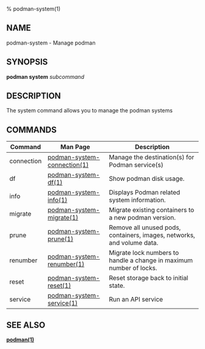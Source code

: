 % podman-system(1)

## NAME
podman\-system - Manage podman

## SYNOPSIS
**podman system** *subcommand*

## DESCRIPTION
The system command allows you to manage the podman systems

## COMMANDS

| Command    | Man Page                                                     | Description                                                              |
| -------    | ------------------------------------------------------------ | ------------------------------------------------------------------------ |
| connection | [podman-system-connection(1)](podman-system-connection.1.md) | Manage the destination(s) for Podman service(s)                          |
| df         | [podman-system-df(1)](podman-system-df.1.md)                 | Show podman disk usage.                                                  |
| info       | [podman-system-info(1)](podman-info.1.md)                    | Displays Podman related system information.                              |
| migrate    | [podman-system-migrate(1)](podman-system-migrate.1.md)       | Migrate existing containers to a new podman version.                     |
| prune      | [podman-system-prune(1)](podman-system-prune.1.md)           | Remove all unused pods, containers, images, networks, and volume data.   |
| renumber   | [podman-system-renumber(1)](podman-system-renumber.1.md)     | Migrate lock numbers to handle a change in maximum number of locks.      |
| reset      | [podman-system-reset(1)](podman-system-reset.1.md)           | Reset storage back to initial state.                                     |
| service    | [podman-system-service(1)](podman-system-service.1.md)       | Run an API service                                                       |

## SEE ALSO
**[podman(1)](podman.1.md)**
